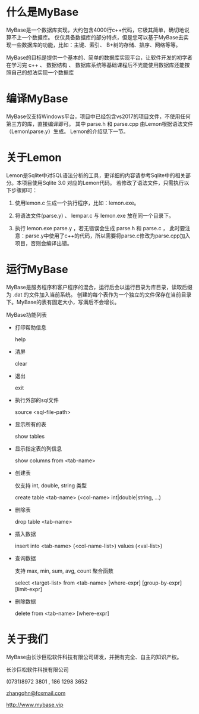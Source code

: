 # 什么是MyBase
MyBase是一个数据库实现，大约包含4000行c++代码，它极其简单，确切地说算不上一个数据库。
仅仅具备数据库的部分特点，但是您可以基于MyBase去实现一些数据库的功能，比如：主键、索引、
B+树的存储、排序、网络等等。

MyBase的目标是提供一个基本的、简单的数据库实现平台，让软件开发的初学者在学习完 
c++ 、 数据结构 、 数据库系统等基础课程后不光能使用数据库还能按照自己的想法实现一个数据库

# 编译MyBase
MyBase仅支持Windows平台，项目中已经包含vs2017的项目文件，不使用任何第三方的库，直接编译即可。
其中 parse.h 和 parse.cpp 由Lemon根据语法文件（Lemon\parse.y）生成。 Lemon的介绍见下一节。

# 关于Lemon
Lemon是Sqlite中对SQL语法分析的工具，更详细的内容请参考Sqlite中的相关部分。本项目使用Sqlite 3.0 对应的Lemon代码。
若修改了语法文件，只需执行以下步骤即可：
1. 使用lemon.c 生成一个执行程序，比如：lemon.exe。

2. 将语法文件(parse.y) 、 lempar.c 与 lemon.exe 放在同一个目录下。

3. 执行 lemon.exe parse.y ，若无错误会生成 parse.h 和 parse.c ， 
此时要注意：parse.y中使用了c++的代码，所以需要将parse.c修改为parse.cpp加入项目，否则会编译出错。

# 运行MyBase
MyBase是服务程序和客户程序的混合，运行后会以运行目录为库目录，读取后缀为 .dat 的文件加入当前系统。
创建的每个表作为一个独立的文件保存在当前目录下。MyBase的表有固定大小，写满后不会增长。

MyBase功能列表

* 打印帮助信息

  help
  
* 清屏

  clear
  
* 退出

  exit
  
* 执行外部的sql文件

  source \<sql-file-path\>

* 显示所有的表

  show tables
  
* 显示指定表的列信息

  show columns from \<tab-name\>
  
* 创建表
  
  仅支持 int, double, string 类型
  
  create table \<tab-name\> (\<col-name\> int|double|string, ...)
  
* 删除表
  
  drop table \<tab-name\>
  
* 插入数据

  insert into \<tab-name\> (\<col-name-list\>) values (\<val-list\>)

* 查询数据

  支持 max, min, sum, avg, count 聚合函数
  
  select \<target-list\> from \<tab-name\> [where-expr] [group-by-expr] [limit-expr]
  
* 删除数据

  delete from \<tab-name\> [where-expr]

# 关于我们
MyBase由长沙巨松软件科技有限公司研发，并拥有完全、自主的知识产权。

长沙巨松软件科技有限公司

(0731)8972 3801 , 186 1298 3652

zhangqhn@foxmail.com

http://www.mybase.vip


